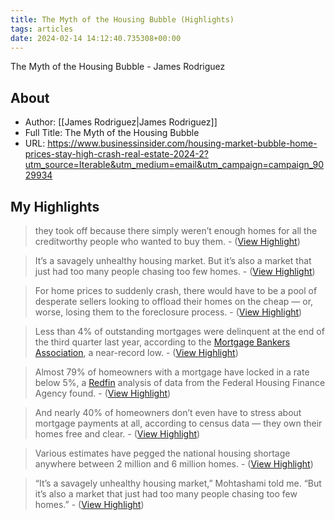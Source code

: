 ```yaml
---
title: The Myth of the Housing Bubble (Highlights)
tags: articles
date: 2024-02-14 14:12:40.735308+00:00
---
```

The Myth of the Housing Bubble - James Rodriguez

## About
- Author: [[James Rodriguez|James Rodriguez]]
- Full Title: The Myth of the Housing Bubble
- URL: https://www.businessinsider.com/housing-market-bubble-home-prices-stay-high-crash-real-estate-2024-2?utm_source=Iterable&utm_medium=email&utm_campaign=campaign_9029934

## My Highlights
> they took off because there simply weren’t enough homes for all the creditworthy people who wanted to buy them.
\-  ([View Highlight](https://read.readwise.io/read/01hpkz1rtvshcsmr8t4dh8jzbm))

> It’s a savagely unhealthy housing market. But it’s also a market that just had too many people chasing too few homes.
\-  ([View Highlight](https://read.readwise.io/read/01hpkyxb6x2rb5zb5vx56mjbef))

> For home prices to suddenly crash, there would have to be a pool of desperate sellers looking to offload their homes on the cheap — or, worse, losing them to the foreclosure process.
\-  ([View Highlight](https://read.readwise.io/read/01hpkz2a5z72qxdkyy6prtwcgw))

> Less than 4% of outstanding mortgages were delinquent at the end of the third quarter last year, according to the [Mortgage Bankers Association](https://www.mba.org/news-and-research/newsroom/news/2023/11/09/mortgage-delinquencies-increase-in-the-third-quarter-of-2023), a near-record low.
\-  ([View Highlight](https://read.readwise.io/read/01hpkz4vqqxp9a7qwgs040hp2g))

> Almost 79% of homeowners with a mortgage have locked in a rate below 5%, a [Redfin](https://investors.redfin.com/news-events/press-releases/detail/1030/redfin-report-89-of-people-with-mortgages-have-an#:~:text=Below%205%25%3A%2078.7%25%20have,the%20first%20quarter%20of%202022.) analysis of data from the Federal Housing Finance Agency found.
\-  ([View Highlight](https://read.readwise.io/read/01hpkz6k1f92pn65we86twek5c))

> And nearly 40% of homeowners don’t even have to stress about mortgage payments at all, according to census data — they own their homes free and clear.
\-  ([View Highlight](https://read.readwise.io/read/01hpkz73njqe6bjs79mma4zrqe))

> Various estimates have pegged the national housing shortage anywhere between 2 million and 6 million homes.
\-  ([View Highlight](https://read.readwise.io/read/01hpkzcebbw4z0afcfjq8etbfw))

> “It’s a savagely unhealthy housing market,” Mohtashami told me. “But it’s also a market that just had too many people chasing too few homes.”
\-  ([View Highlight](https://read.readwise.io/read/01hpkzctcr7rrmtzbes44ph8zk))

